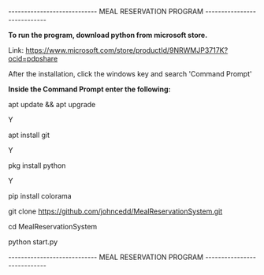 ---------------------------- MEAL RESERVATION PROGRAM ----------------------------

**To run the program, download python from microsoft store.**

Link: https://www.microsoft.com/store/productId/9NRWMJP3717K?ocid=pdpshare

After the installation, click the windows key and search 'Command Prompt'

**Inside the Command Prompt enter the following:**

apt update && apt upgrade

Y

apt install git

Y

pkg install python

Y

pip install colorama

git clone https://github.com/johncedd/MealReservationSystem.git

cd MealReservationSystem

python start.py

---------------------------- MEAL RESERVATION PROGRAM ----------------------------
